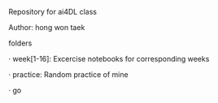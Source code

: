 Repository for ai4DL class

Author: hong won taek

folders

· week[1-16]: Excercise notebooks for corresponding weeks

· practice: Random practice of mine

· go
